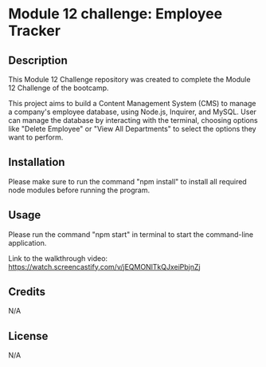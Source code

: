 # Module 12 challenge: Employee Tracker

## Description

This Module 12 Challenge repository was created to complete the Module 12 Challenge of the bootcamp.

This project aims to build a Content Management System (CMS) to manage a company's employee database, using Node.js, Inquirer, and MySQL.
User can manage the database by interacting with the terminal, choosing options like "Delete Employee" or "View All Departments" to 
select the options they want to perform.

## Installation

Please make sure to run the command "npm install" to install all required node modules before running the program. 

## Usage

Please run the command "npm start" in terminal to start the command-line application.

Link to the walkthrough video: https://watch.screencastify.com/v/jEQMONlTkQJxeiPbjnZj

## Credits

N/A

## License

N/A
